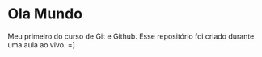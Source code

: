 # Ola Mundo
 Meu primeiro do curso de Git e Github. 
 Esse repositório foi criado durante uma aula ao vivo. =]
 
